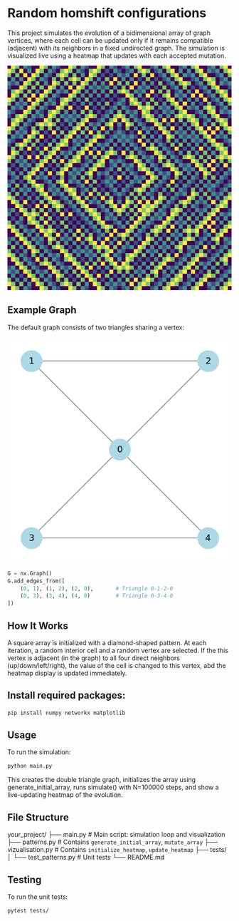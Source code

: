 # Random homshift configurations

This project simulates the evolution of a bidimensional array of graph vertices, where each cell can be updated only if it remains compatible (adjacent) with its neighbors in a fixed undirected graph. The simulation is visualized live using a heatmap that updates with each accepted mutation.

![alt text](image.png)

## Example Graph

The default graph consists of two triangles sharing a vertex:

![Graph structure](symmetric_graph_structure.png)


```python
G = nx.Graph()
G.add_edges_from([
    (0, 1), (1, 2), (2, 0),       # Triangle 0-1-2-0
    (0, 3), (3, 4), (4, 0)        # Triangle 0-3-4-0
])
```


## How It Works

A square array is initialized with a diamond-shaped pattern. At each iteration, a random interior cell and a random vertex are selected. If the 
this vertex is adjacent (in the graph) to all four direct neighbors (up/down/left/right), the value of the cell is changed to this vertex, abd the heatmap display is updated immediately.

## Install required packages:

```bash
pip install numpy networkx matplotlib
```

## Usage

To run the simulation:

```bash
python main.py
```

This creates the double triangle graph, initializes the array using generate_initial_array, runs simulate() with N=100000 steps, and show a live-updating heatmap of the evolution.

## File Structure

your_project/
├── main.py                  # Main script: simulation loop and visualization
├── patterns.py              # Contains `generate_initial_array`, `mutate_array`
├── vizualisation.py         # Contains `initialize_heatmap`, `update_heatmap`
├── tests/
│   └── test_patterns.py     # Unit tests
└── README.md


## Testing

To run the unit tests:

```bash
pytest tests/
```